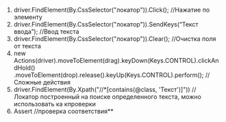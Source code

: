 1. driver.FindElement(By.CssSelector("локатор")).Click();                        //Нажатие по элементу
2. driver.FindElement(By.CssSelector("локатор")).SendKeys(“Текст ввода”);        //Ввод текста
3. driver.FindElement(By.CssSelector("локатор")).Clear();                        //Очистка поля от текста
4. new Actions(driver).moveToElement(drag).keyDown(Keys.CONTROL).clickAndHold()
.moveToElement(drop).release().keyUp(Keys.CONTROL).perform();                    //Сложные действия
5. driver.FindElement(By.Xpath("//*[contains(@class, 'Текст')]"))                //Локатор построенный на поиске определенного текста, можно использовать ка кпроверки
6. Assert //проверка соответствия**
